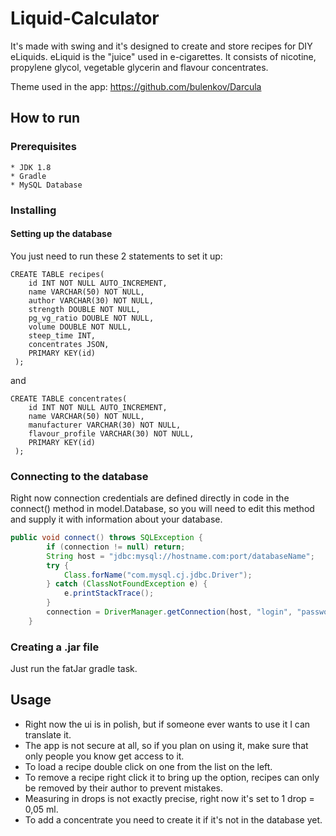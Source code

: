 # Liquid-Calculator

It's made with swing and it's designed to create and store recipes for DIY eLiquids.
eLiquid is the "juice" used in e-cigarettes. It consists of nicotine, propylene glycol, vegetable glycerin and flavour concentrates.

Theme used in the app: https://github.com/bulenkov/Darcula

## How to run

### Prerequisites

```
* JDK 1.8
* Gradle
* MySQL Database
```

### Installing
#### Setting up the database
You just need to run these 2 statements to set it up:


```
CREATE TABLE recipes(
    id INT NOT NULL AUTO_INCREMENT,
    name VARCHAR(50) NOT NULL,
    author VARCHAR(30) NOT NULL,
    strength DOUBLE NOT NULL,
    pg_vg_ratio DOUBLE NOT NULL,
    volume DOUBLE NOT NULL,
    steep_time INT,
    concentrates JSON,
    PRIMARY KEY(id)
 );
```
and
```
CREATE TABLE concentrates(
    id INT NOT NULL AUTO_INCREMENT,
    name VARCHAR(50) NOT NULL,
    manufacturer VARCHAR(30) NOT NULL,
    flavour_profile VARCHAR(30) NOT NULL,
    PRIMARY KEY(id)
 );
```
### Connecting to the database

Right now connection credentials are defined directly in code in the connect() method in model.Database,
so you will need to edit this method and supply it with information about your database.

```java
public void connect() throws SQLException {
        if (connection != null) return;
        String host = "jdbc:mysql://hostname.com:port/databaseName";
        try {
            Class.forName("com.mysql.cj.jdbc.Driver");
        } catch (ClassNotFoundException e) {
            e.printStackTrace();
        }
        connection = DriverManager.getConnection(host, "login", "password");
    }
```
### Creating a .jar file
Just run the fatJar gradle task.
## Usage
* Right now the ui is in polish, but if someone ever wants to use it I can translate it.
* The app is not secure at all, so if you plan on using it, make sure that only people you know get access to it.
* To load a recipe double click on one from the list on the left.
* To remove a recipe right click it to bring up the option, recipes can only be removed by their author to prevent mistakes.
* Measuring in drops is not exactly precise, right now it's set to 1 drop = 0,05 ml.
* To add a concentrate you need to create it if it's not in the database yet.

